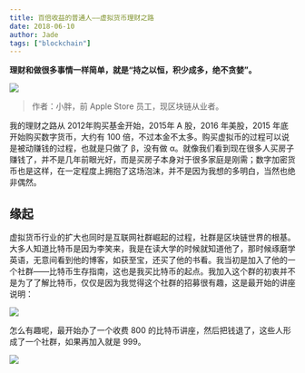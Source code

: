 ```yaml
---
title: 百倍收益的普通人——虚拟货币理财之路
date: 2018-06-10
author: Jade
tags: ["blockchain"]
---
```

**理财和做很多事情一样简单，就是“持之以恒，积少成多，绝不贪婪”。**

<!--more-->

![](https://cosmosrepair-1257028016.cos.ap-beijing.myqcloud.com/2019-06-24-%E6%9C%AA%E5%91%BD%E5%90%8D-7.png)

> 作者：小胖，前 Apple Store 员工，现区块链从业者。

我的理财之路从 2012年购买基金开始，2015年 A 股，2016 年美股，2015 年底开始购买数字货币，大约有 100 倍，不过本金不太多。购买虚拟币的过程可以说是被动赚钱的过程，也就是只做了 β，没有做 α。就像我们看到现在很多人买房子赚钱了，并不是几年前眼光好，而是买房子本身对于很多家庭是刚需；数字加密货币也是这样，在一定程度上拥抱了这场泡沫，并不是因为我想的多明白，当然也绝非偶然。

## 缘起

虚拟货币行业的扩大也同时是互联网社群崛起的过程，社群是区块链世界的根基。大多人知道比特币是因为李笑来，我是在读大学的时候就知道他了，那时候琢磨学英语，无意间看到他的博客，如获至宝，还买了他的书看。我当初是加入了他的一个社群——比特币生存指南，这也是我买比特币的起点。我加入这个群的初衷并不是为了了解比特币，仅仅是因为我觉得这个社群的招募很有趣，这是最开始的讲座说明：

![](https://cosmosrepair-1257028016.cos.ap-beijing.myqcloud.com/2019-06-24-%E6%9C%AA%E5%91%BD%E5%90%8D-8.png)

怎么有趣呢，最开始办了一个收费 800 的比特币讲座，然后把钱退了，这些人形成了一个社群，如果再加入就是 999。

![](https://cosmosrepair-1257028016.cos.ap-beijing.myqcloud.com/2019-06-24-IMG_3233.PNG)